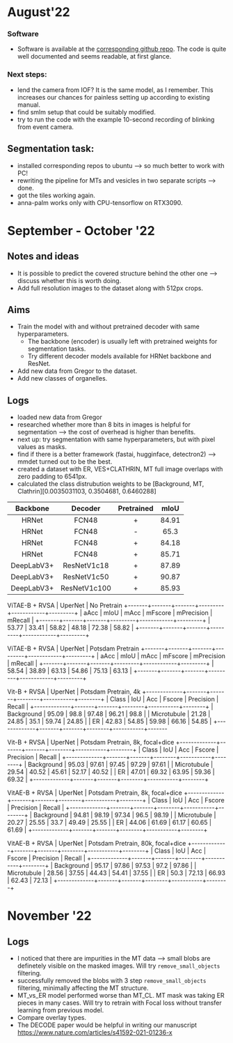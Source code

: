 # August'22
  
### Software
* Software is available at the [corresponding github repo](https://github.com/Clement-Cabriel/Evb-SMLM). The code is quite well documented and seems readable, at first glance.

### Next steps:
* lend the camera from IOF? It is the same model, as I remember. This increases our chances for painless setting up according to existing manual.
* find smlm setup that could be suitably modified.
* try to run the code with the example 10-second recording of blinking from event camera.

## Segmentation task:
* installed corresponding repos to ubuntu --> so much better to work with PC!
* rewriting the pipeline for MTs and vesicles in two separate scripts --> done.
* got the tiles working again.
* anna-palm works only with CPU-tensorflow on RTX3090.

# September - October '22

## Notes and ideas
* It is possible to predict the covered structure behind the other one --> discuss whether this is worth doing.
* Add full resolution images to the dataset along with 512px crops.

## Aims 
* Train the model with and without pretrained decoder with same hyperparameters.
  * The backbone (encoder) is usually left with pretrained weights for segmentation tasks. 
  * Try different decoder models available for HRNet backbone and ResNet.
* Add new data from Gregor to the dataset.
* Add new classes of organelles.

## Logs
* loaded new data from Gregor
* researched whether more than 8 bits in images is helpful for segmentation --> the cost of overhead is higher than benefits.
* next up: try segmentation with same hyperparameters, but with pixel values as masks.
* find if there is a better framework (fastai, hugginface, detectron2) --> mmdet turned out to be the best.
* created a dataset with ER, VES+CLATHRIN, MT full image overlaps with zero padding to 6541px. 
* calculated the class distrubution weights to be [Background, MT, Clathrin][0.0035031103, 0.3504681, 0.6460288]

|  Backbone  |    Decoder   | Pretrained |  mIoU |
|:----------:|:------------:|:----------:|:-----:|
|    HRNet   |     FCN48    |      +     | 84.91 |
|    HRNet   |     FCN48    |      -     |  65.3 |
|    HRNet   |     FCN48    |      +     | 84.18 |
|    HRNet   |     FCN48    |      +     | 85.71 |
| DeepLabV3+ |  ResNetV1c18 |      +     | 87.89 |
| DeepLabV3+ |  ResNetV1c50 |      +     | 90.87 |
| DeepLabV3+ | ResNetV1c100 |      +     | 85.93 |

ViTAE-B + RVSA |  UperNet | No Pretrain
+-------+-------+-------+---------+------------+---------+
|  aAcc |  mIoU |  mAcc | mFscore | mPrecision | mRecall |
+-------+-------+-------+---------+------------+---------+
| 53.77 | 33.41 | 58.82 |  48.18  |   72.38    |  58.82  |
+-------+-------+-------+---------+------------+---------+

ViTAE-B + RVSA |  UperNet | Potsdam Pretrain
+-------+-------+-------+---------+------------+---------+
|  aAcc |  mIoU |  mAcc | mFscore | mPrecision | mRecall |
+-------+-------+-------+---------+------------+---------+
| 58.54 | 38.89 | 63.13 |  54.86  |   75.13    |  63.13  |
+-------+-------+-------+---------+------------+---------+

Vit-B + RVSA |  UperNet | Potsdam Pretrain, 4k
+-------------+-------+-------+--------+-----------+--------+
|    Class    |  IoU  |  Acc  | Fscore | Precision | Recall |
+-------------+-------+-------+--------+-----------+--------+
|  Background | 95.09 |  98.8 | 97.48  |   96.21   |  98.8  |
| Microtubule | 21.28 | 24.85 |  35.1  |   59.74   | 24.85  |
|      ER     | 42.83 | 54.85 | 59.98  |   66.16   | 54.85  |
+-------------+-------+-------+--------+-----------+-------

Vit-B + RVSA |  UperNet | Potsdam Pretrain, 8k, focal+dice
+-------------+-------+-------+--------+-----------+--------+
|    Class    |  IoU  |  Acc  | Fscore | Precision | Recall |
+-------------+-------+-------+--------+-----------+--------+
|  Background | 95.03 | 97.61 | 97.45  |   97.29   | 97.61  |
| Microtubule | 29.54 | 40.52 | 45.61  |   52.17   | 40.52  |
|      ER     | 47.01 | 69.32 | 63.95  |   59.36   | 69.32  |
+-------------+-------+-------+--------+-----------+--------+

VitAE-B + RVSA |  UperNet | Potsdam Pretrain, 8k, focal+dice
+-------------+-------+-------+--------+-----------+--------+
|    Class    |  IoU  |  Acc  | Fscore | Precision | Recall |
+-------------+-------+-------+--------+-----------+--------+
|  Background | 94.81 | 98.19 | 97.34  |    96.5   | 98.19  |
| Microtubule | 20.27 | 25.55 |  33.7  |   49.49   | 25.55  |
|      ER     | 44.06 | 61.69 | 61.17  |   60.65   | 61.69  |
+-------------+-------+-------+--------+-----------+--------+

VitAE-B + RVSA |  UperNet | Potsdam Pretrain, 80k, focal+dice
+-------------+-------+-------+--------+-----------+--------+
|    Class    |  IoU  |  Acc  | Fscore | Precision | Recall |
+-------------+-------+-------+--------+-----------+--------+
|  Background | 95.17 | 97.86 | 97.53  |    97.2   | 97.86  |
| Microtubule | 28.56 | 37.55 | 44.43  |   54.41   | 37.55  |
|      ER     |  50.3 | 72.13 | 66.93  |   62.43   | 72.13  |
+-------------+-------+-------+--------+-----------+--------+

# November '22

## Logs
* I noticed that there are impurities in the MT data --> small blobs are definetely visible on the masked images. Will try `remove_small_objects` filtering.
* successfully removed the blobs with 3 step `remove_small_objects` filtering, minimally affecting the MT structure.
* MT_vs_ER model performed worse than MT_CL. MT mask was taking ER pieces in many cases. Will try to retrain with Focal loss without transfer learning from previous model.
* Compare overlay types.
* The DECODE paper would be helpful in writing our manuscript https://www.nature.com/articles/s41592-021-01236-x
